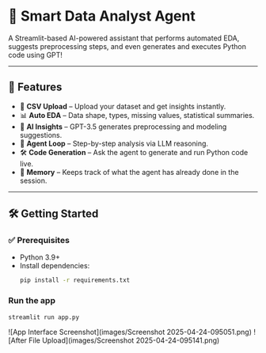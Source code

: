 # 🤖 Smart Data Analyst Agent

A Streamlit-based AI-powered assistant that performs automated EDA, suggests preprocessing steps, and even generates and executes Python code using GPT!

---

## 🚀 Features

- 📁 **CSV Upload** – Upload your dataset and get insights instantly.
- 📊 **Auto EDA** – Data shape, types, missing values, statistical summaries.
- 🧠 **AI Insights** – GPT-3.5 generates preprocessing and modeling suggestions.
- 🔄 **Agent Loop** – Step-by-step analysis via LLM reasoning.
- 🛠️ **Code Generation** – Ask the agent to generate and run Python code live.
- 🧾 **Memory** – Keeps track of what the agent has already done in the session.

---

## 🛠️ Getting Started

### ✅ Prerequisites

- Python 3.9+
- Install dependencies:
  ```bash
  pip install -r requirements.txt
  ```

### Run the app
```bash
streamlit run app.py
```


<!-- ![App Interface Screenshot](images\Screenshot 2025-04-24 095051.png)
![After File Upload](images\Screenshot 2025-04-24 095141.png) -->
![App Interface Screenshot](images/Screenshot 2025-04-24-095051.png)
![After File Upload](images/Screenshot 2025-04-24-095141.png)